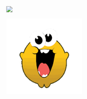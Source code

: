 <div align="left">
  <img src="https://github-readme-stats.vercel.app/api/top-langs/?username=gaknippel&layout=compact&theme=tokyonight" />
</div>

![Banner](./steamhappy-steam.gif)
